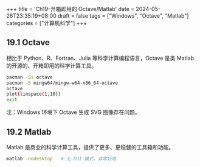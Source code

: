 +++
title = 'Ch19-开箱即用的 Octave/Matlab'
date = 2024-05-26T23:35:19+08:00
draft = false
tags = ["Windows", "Octave", "Matlab"]
categories = ["计算机科学"]
+++

## 19.1 Octave

相比于 Python、R、Fortran、Julia 等科学计算编程语言，Octave 是类 Matlab 的开源的、开箱即用的科学计算工具。

```sh
pacman -Ss octave
pacman -S mingw64/mingw-w64-x86_64-octave
octave
plot(linspace(1,10))
exit
```

注：Windows 环境下 Octave 生成 SVG 图像存在问题。

## 19.2 Matlab

Matlab 是商业的科学计算工具，提供了更多、更稳健的工具箱和功能。

```sh
matlab -nodesktop   # 无 GUI 模式，非常好用
```
